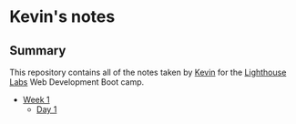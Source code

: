 # Kevin's notes

## Summary

This repository contains all of the notes taken by [Kevin](https://github.com/K-Fort) for the [Lighthouse Labs](https://www.lighthouselabs.ca/) Web Development Boot camp.


- [Week 1](/Week_1)
  - [Day 1](/Week_1/Day_1)